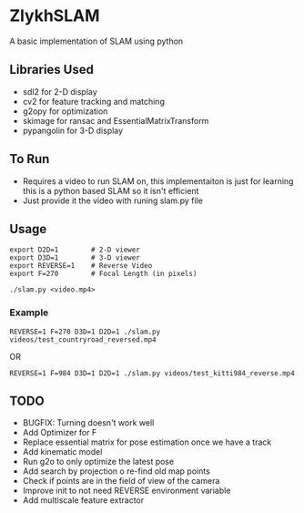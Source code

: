 # ZlykhSLAM

A basic implementation of SLAM using python

Libraries Used
-----

* sdl2 for 2-D display
* cv2 for feature tracking and matching
* g2opy for optimization
* skimage for ransac and EssentialMatrixTransform
* pypangolin for 3-D display

To Run
-----

* Requires a video to run SLAM on, this implementaiton is just for learning this is a python based SLAM so it isn't efficient
* Just provide it the video with runing slam.py file
  
Usage
-----
```
export D2D=1        # 2-D viewer
export D3D=1        # 3-D viewer
export REVERSE=1    # Reverse Video
export F=270        # Focal Length (in pixels)

./slam.py <video.mp4>
```
### Example

```
REVERSE=1 F=270 D3D=1 D2D=1 ./slam.py videos/test_countryroad_reversed.mp4
```
OR
```
REVERSE=1 F=984 D3D=1 D2D=1 ./slam.py videos/test_kitti984_reverse.mp4
```

TODO
-----

* BUGFIX: Turning doesn't work well
* Add Optimizer for F
* Replace essential matrix for pose estimation once we have a track
 * Add kinematic model
 * Run g2o to only optimize the latest pose
* Add search by projection o re-find old map points
 * Check if points are in the field of view of the camera
* Improve init to not need REVERSE environment variable
* Add multiscale feature extractor
